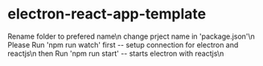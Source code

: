 # electron-react-app-template

Rename folder to prefered name\n
change prject name in 'package.json'\n
Please Run 'npm run watch' first -- setup connection for electron and reactjs\n
then Run 'npm run start' -- starts electron with reactjs\n


